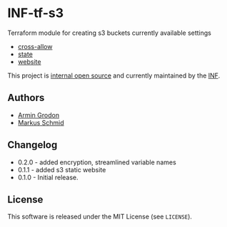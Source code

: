 # INF-tf-s3

Terraform module for creating s3 buckets
currently available settings
- [cross-allow](cross-allow/README.md)
- [state](state/README.md)
- [website](website/README.md)


This project is [internal open source](https://en.wikipedia.org/wiki/Inner_source)
and currently maintained by the [INF](https://github.com/orgs/onpage-org/teams/inf).

## Authors

- [Armin Grodon](https://github.com/x4121)
- [Markus Schmid](https://github.com/h0raz)

## Changelog

- 0.2.0 - added encryption, streamlined variable names
- 0.1.1 - added s3 static website
- 0.1.0 - Initial release.

## License

This software is released under the MIT License (see `LICENSE`).
